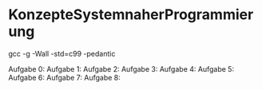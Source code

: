 # KonzepteSystemnaherProgrammierung

gcc -g -Wall -std=c99 -pedantic

Aufgabe 0:
Aufgabe 1:
Aufgabe 2:
Aufgabe 3:
Aufgabe 4:
Aufgabe 5:
Aufgabe 6:
Aufgabe 7:
Aufgabe 8:
